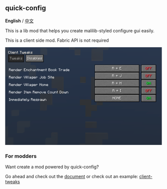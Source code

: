 ## quick-config

**English** / [中文](https://github.com/Ivan-1F/quick-config/blob/fabric-1.15.2/README_cn.md)

This is a lib mod that helps you create malilib-styled configure gui easily.

This is a client side mod. Fabric API is not required

![preview](https://github.com/Ivan-1F/quick-config/blob/fabric-1.15.2/screenshots/preview.png?raw=true)

### For modders

Want create a mod powered by quick-config?

Go ahead and check out the [document](https://github.com/Ivan-1F/quick-config/blob/fabric-1.15.2/docs/docs.md) or check out an example: [client-tweaks](https://github.com/Ivan-1F/client-tweaks)